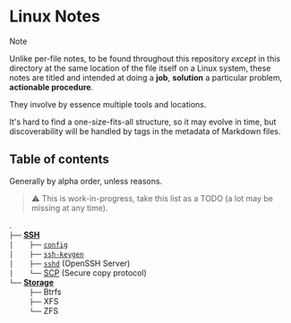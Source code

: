 # Linux Notes

> [!Note]
> Unlike per-file notes, to be found throughout this repository *except* in this directory at the same location of the file itself on a Linux system, these notes are titled and intended at doing a **job**, **solution** a particular problem, **actionable procedure**.
> 
> They involve by essence multiple tools and locations.
> 
> It's hard to find a one-size-fits-all structure, so it may evolve in time, but discoverability will be handled by tags in the metadata of Markdown files.





## Table of contents

Generally by alpha order, unless reasons.

> ⚠️ This is work-in-progress, take this list as a TODO (a lot may be missing at any time).


.  
`├──` [**SSH**](SSH)  
`│    ├──` [`config`](SSH/config.md)  
`│    ├──` [`ssh-keygen`](SSH/ssh-keygen.md)  
`│    ├──` [`sshd`](SSH/sshd.md) (OpenSSH Server)   
`│    └──` [SCP](SSH/SCP.md) (Secure copy protocol)  
`└──` [**Storage**](Storage)  
`     ├──` Btrfs  
`     ├──` XFS  
`     └──` ZFS  


<!-- TEMPLATE

.  
`├──` zxcv  
`│    ├──` zxcv  
`│    ├──` zxcv  
`│    └──` zxcv  
`├──` zxcv   
`│    └──` zxcv 
`└──` zxcv    
`     ├──` zxcv  
`     ├──` zxcv   
`     └──` zxcv  

-->




